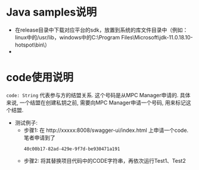 # Java samples说明
- 在release目录中下载对应平台的sdk，放置到系统的库文件目录中（例如：linux中的/usr/lib，windows中的C:\Program Files\Microsoft\jdk-11.0.18.10-hotspot\bin\）
- 

# code使用说明

`code: String` 代表参与方的结盟关系. 这个号码是从MPC Manager申请的. 具体来说, 一个结盟在创建私钥之前, 需要向MPC Manager申请一个号码, 用来标记这个结盟.

- 测试例子:
  - 步骤1: 在 http://xxxxx:8008/swagger-ui/index.html 上申请一个code. 笔者申请到了
      ```
      40c00b17-82ad-429e-9f7d-be930471a191
      ```
  - 步骤2: 将其替换项目代码中的CODE字符串，再依次运行Test1、Test2